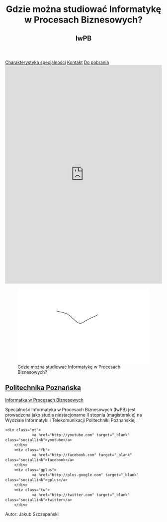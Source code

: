 <header>
  <h1>Gdzie można studiować Informatykę w Procesach Biznesowych?</h1>
  <h2>IwPB</h2>
</header>

<nav>
  <a href="./preferences.md">Charakterystyka specjalności</a>
  <a href="./contact.md">Kontakt</a>
  <a href="./downloads.md">Do pobrania</a>
</nav>

<section>
  <iframe src="https://docs.google.com/forms/d/e/1FAIpQLSd4Ka1yLKEUG5wPXdGE5GMMl-SPtVGre_Unt76T3NCKSD6qng/viewform?embedded=true" width="100%" height="700px"     frameborder="0" marginheight="0" marginwidth="0">Ładuję…</iframe>
</section>

<article>
  <figure>
    <img src="./Gdzie%20studiowa%C4%87%20Informatyk%C4%99%20w%20Procesach%20Biznesowych.jpg" alt="IwPB">
    <figcaption>Gdzie można studiować Informatykę w Procesach Biznesowych?</figcaption>
  </figure>
  
  <h2><a href="https://www.put.poznan.pl/rekrutacja">Politechnika Poznańska</a></h2>
  <p><a href="https://www.cs.put.poznan.pl/iwpb/site/">Informatka w Procesach Biznesowych</a></p>
  
  <p>Specjalność Informatyka w Procesach Biznesowych (IwPB) jest prowadzona jako studia niestacjonarne II stopnia (magisterskie) na Wydziale Informatyki i Telekomunikacji Politechniki Poznańskiej.</p>
  
  
  	<div class="yt">
				<a href="http://youtube.com" target="_blank" class="sociallink">youtube</a>
		</div>
		<div class="fb">
				<a href="http://facebook.com" target="_blank" class="sociallink">facebook</a>
		</div>
		<div class="gplus">
				<a href="http://plus.google.com" target="_blank" class="sociallink">gplus</a>
		</div>
		<div class="tw">
				<a href="http://twitter.com" target="_blank" class="sociallink">twitter</a>			
		</div>
  
</article>

<footer>
  <p>Autor: Jakub Szczepański</p>
</footer>

